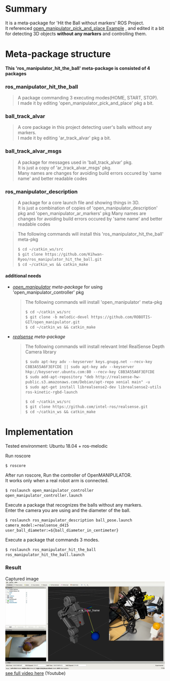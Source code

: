 # Summary
It is a meta-package for 'Hit the Ball without markers' ROS Project.  
It referenced [open_manipulator_pick_and_place Example](https://emanual.robotis.com/docs/en/platform/openmanipulator_x/ros_perceptions/#pick-and-place-example)
, and edited it a bit for detecting 3D objects **without any markers** and controlling them.


# Meta-package structure
**This 'ros_manipulator_hit_the_ball' meta-package is consisted of 4 packages**
### ros_manipulator_hit_the_ball
> A package commanding 3 executing modes(HOME, START, STOP).  
> I made it by editing 'open_manipulator_pick_and_place' pkg a bit.
### ball_track_alvar
> A core package in this project detecting user's balls without any markers.  
> I made it by editing 'ar_track_alvar' pkg a bit.
### ball_track_alvar_msgs
> A package for messages used in 'ball_track_alvar' pkg.  
> It is just a copy of 'ar_track_alvar_msgs' pkg.  
> Many names are changes for avoiding build errors occured by 'same name' and better readable codes
### ros_manipulator_description
> A package for a core launch file and showing things in 3D.  
> It is just a combination of copies of 'open_manipulator_description' pkg and 'open_manipulator_ar_markers' pkg
> Many names are changes for avoiding build errors occured by 'same name' and better readable codes
   
> The following commands will install this 'ros_manipulator_hit_the_ball' meta-pkg
> ```
> $ cd ~/catkin_ws/src
> $ git clone https://github.com/Kihwan-Ryoo/ros_manipulator_hit_the_ball.git
> $ cd ~/catkin_ws && catkin_make
> ```

#### additional needs
- _[open_manipulator](https://github.com/ROBOTIS-GIT/open_manipulator) meta-package_ for using 'open_manipulator_controller' pkg
  > The following commands will install 'open_manipulator' meta-pkg
  > ```
  > $ cd ~/catkin_ws/src
  > $ git clone -b melodic-devel https://github.com/ROBOTIS-GIT/open_manipulator.git
  > $ cd ~/catkin_ws && catkin_make
  > ```
- _[realsense](https://github.com/IntelRealSense/realsense-ros) meta-package_
  > The following commands will install relevant Intel RealSense Depth Camera library
  > ```
  > $ sudo apt-key adv --keyserver keys.gnupg.net --recv-key C8B3A55A6F3EFCDE || sudo apt-key adv --keyserver hkp://keyserver.ubuntu.com:80 --recv-key C8B3A55A6F3EFCDE
  > $ sudo add-apt-repository "deb http://realsense-hw-public.s3.amazonaws.com/Debian/apt-repo xenial main" -u
  > $ sudo apt-get install librealsense2-dev librealsense2-utils ros-kinetic-rgbd-launch
  > ```
  > ```
  > $ cd ~/catkin_ws/src
  > $ git clone https://github.com/intel-ros/realsense.git
  > $ cd ~/catkin_ws && catkin_make
  > ```


# Implementation
Tested environment: Ubuntu 18.04 + ros-melodic
   
Run roscore
```
$ roscore
```
After run roscore, Run the controller of OpenMANIPULATOR.  
It works only when a real robot arm is connected.
```
$ roslaunch open_manipulator_controller open_manipulator_controller.launch 
```
Execute a package that recognizes the balls without any markers.  
Enter the camera you are using and the diameter of the ball.
```
$ roslaunch ros_manipulator_description ball_pose.launch camera_model:=realsense_d415 user_ball_diameter:=${ball_diameter_in_centimeter}
```
Execute a package that commands 3 modes.
```
$ roslaunch ros_manipulator_hit_the_ball ros_manipulator_hit_the_ball.launch
```
### Result
Captured image  
<img src="/ros_manipulator_description/image/hit_the_ball_capture.jpg">
[see full video here](https://youtu.be/Sb9Ap8X50mk) (Youtube)
